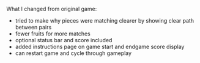 What I changed from original game:
 - tried to make why pieces were matching clearer by showing clear path between pairs
 - fewer fruits for more matches
 - optional status bar and score included
 - added instructions page on game start and endgame score display
 - can restart game and cycle through gameplay
